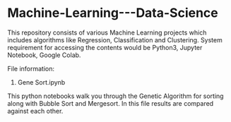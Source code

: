 # Machine-Learning---Data-Science
This repository consists of various Machine Learning projects which includes algorithms like Regression, Classification and Clustering.
System requirement for accessing the contents would be Python3, Jupyter Notebook, Google Colab.

File information:
1. Gene Sort.ipynb

  This python notebooks walk you through the Genetic Algorithm for sorting along with Bubble Sort and Mergesort. In this file results are compared against each other. 

